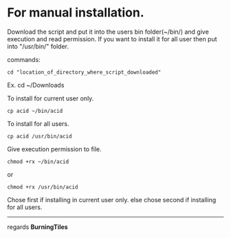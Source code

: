 # For manual installation.

Download the script and put it into the users bin folder(~/bin/) and give execution and read permission.
If you want to install it for all user then put into "/usr/bin/" folder.


commands:
```
cd "location_of_directory_where_script_downloaded"
```
Ex. cd ~/Downloads


To install for current user only.
```
cp acid ~/bin/acid
```

To install for all users.
```
cp acid /usr/bin/acid
```

Give execution permission to file.
```
chmod +rx ~/bin/acid
```
or
```
chmod +rx /usr/bin/acid
```
Chose first if installing in current user only.
else chose second if installing for all users.


---

regards
**BurningTiles**

